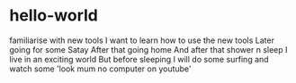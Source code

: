 # hello-world
familiarise with new tools
I want to learn how to use the new tools
Later going for some Satay
After that going home
And after that shower n sleep
I live in an exciting world
But before sleeping I will do some surfing and watch some 'look mum no computer on youtube'
